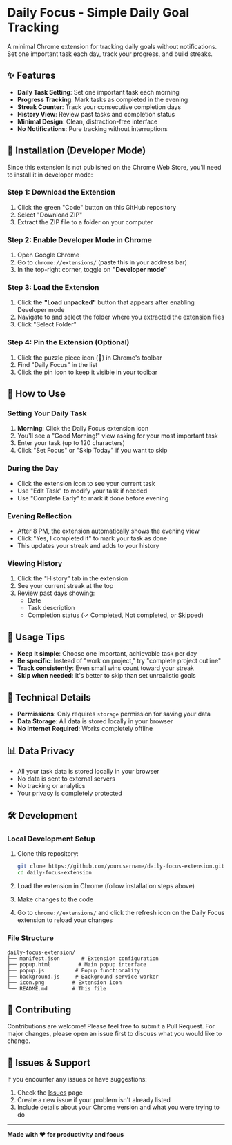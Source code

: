 # Daily Focus - Simple Daily Goal Tracking

A minimal Chrome extension for tracking daily goals without notifications. Set one important task each day, track your progress, and build streaks.

## ✨ Features

- **Daily Task Setting**: Set one important task each morning
- **Progress Tracking**: Mark tasks as completed in the evening
- **Streak Counter**: Track your consecutive completion days
- **History View**: Review past tasks and completion status
- **Minimal Design**: Clean, distraction-free interface
- **No Notifications**: Pure tracking without interruptions

## 🚀 Installation (Developer Mode)

Since this extension is not published on the Chrome Web Store, you'll need to install it in developer mode:

### Step 1: Download the Extension
1. Click the green "Code" button on this GitHub repository
2. Select "Download ZIP"
3. Extract the ZIP file to a folder on your computer

### Step 2: Enable Developer Mode in Chrome
1. Open Google Chrome
2. Go to `chrome://extensions/` (paste this in your address bar)
3. In the top-right corner, toggle on **"Developer mode"**

### Step 3: Load the Extension
1. Click the **"Load unpacked"** button that appears after enabling Developer mode
2. Navigate to and select the folder where you extracted the extension files
3. Click "Select Folder"

### Step 4: Pin the Extension (Optional)
1. Click the puzzle piece icon (🧩) in Chrome's toolbar
2. Find "Daily Focus" in the list
3. Click the pin icon to keep it visible in your toolbar

## 📖 How to Use

### Setting Your Daily Task

1. **Morning**: Click the Daily Focus extension icon
2. You'll see a "Good Morning!" view asking for your most important task
3. Enter your task (up to 120 characters)
4. Click "Set Focus" or "Skip Today" if you want to skip

### During the Day

- Click the extension icon to see your current task
- Use "Edit Task" to modify your task if needed
- Use "Complete Early" to mark it done before evening

### Evening Reflection

- After 8 PM, the extension automatically shows the evening view
- Click "Yes, I completed it" to mark your task as done
- This updates your streak and adds to your history

### Viewing History

1. Click the "History" tab in the extension
2. See your current streak at the top
3. Review past days showing:
   - Date
   - Task description
   - Completion status (✓ Completed, Not completed, or Skipped)

## 🎯 Usage Tips

- **Keep it simple**: Choose one important, achievable task per day
- **Be specific**: Instead of "work on project," try "complete project outline"
- **Track consistently**: Even small wins count toward your streak
- **Skip when needed**: It's better to skip than set unrealistic goals

## 🔧 Technical Details

- **Permissions**: Only requires `storage` permission for saving your data
- **Data Storage**: All data is stored locally in your browser
- **No Internet Required**: Works completely offline

## 📊 Data Privacy

- All your task data is stored locally in your browser
- No data is sent to external servers
- No tracking or analytics
- Your privacy is completely protected

## 🛠️ Development

### Local Development Setup

1. Clone this repository:
   ```bash
   git clone https://github.com/yourusername/daily-focus-extension.git
   cd daily-focus-extension
   ```

2. Load the extension in Chrome (follow installation steps above)

3. Make changes to the code

4. Go to `chrome://extensions/` and click the refresh icon on the Daily Focus extension to reload your changes

### File Structure

```
daily-focus-extension/
├── manifest.json       # Extension configuration
├── popup.html         # Main popup interface
├── popup.js          # Popup functionality
├── background.js     # Background service worker
├── icon.png         # Extension icon
└── README.md        # This file
```

## 🤝 Contributing

Contributions are welcome! Please feel free to submit a Pull Request. For major changes, please open an issue first to discuss what you would like to change.

## 🐛 Issues & Support

If you encounter any issues or have suggestions:

1. Check the [Issues](https://github.com/yourusername/daily-focus-extension/issues) page
2. Create a new issue if your problem isn't already listed
3. Include details about your Chrome version and what you were trying to do

---

**Made with ❤️ for productivity and focus** 